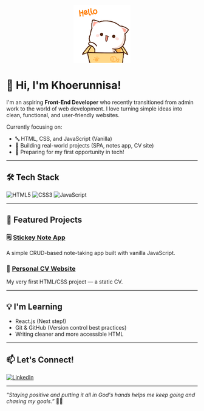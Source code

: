 <p align="center">
  <img src="https://github.com/khoerunnisasy/khoerunnisasy/blob/main/hello.gif?raw=true" width="150" alt="Hello GIF" />
</p>

# 👋 Hi, I'm Khoerunnisa!

I'm an aspiring **Front-End Developer** who recently transitioned from admin work to the world of web development. I love turning simple ideas into clean, functional, and user-friendly websites.

Currently focusing on:
- 🔤 HTML, CSS, and JavaScript (Vanilla)
- 🔧 Building real-world projects (SPA, notes app, CV site)
- 🚀 Preparing for my first opportunity in tech!

---

## 🛠 Tech Stack
![HTML5](https://img.shields.io/badge/HTML5-E34F26?style=flat&logo=html5&logoColor=white)
![CSS3](https://img.shields.io/badge/CSS3-1572B6?style=flat&logo=css3&logoColor=white)
![JavaScript](https://img.shields.io/badge/JavaScript-F7DF1E?style=flat&logo=javascript&logoColor=black)

---

## 🧩 Featured Projects

### 🗒️ [Stickey Note App](https://khoerunnisasy.github.io/StickeyNote-app/)
A simple CRUD-based note-taking app built with vanilla JavaScript.

### 💼 [Personal CV Website](https://khoerunnisasy.github.io/personal-cv/)
My very first HTML/CSS project — a static CV.

---

## 💡 I'm Learning
- React.js (Next step!)
- Git & GitHub (Version control best practices)
- Writing cleaner and more accessible HTML

---

## 📫 Let's Connect!
[![LinkedIn](https://img.shields.io/badge/LinkedIn-blue?style=flat&logo=linkedin&logoColor=white)](https://www.linkedin.com/in/khoerunnisasy)  

---

_“Staying positive and putting it all in God's hands helps me keep going and chasing my goals.”_ 🌸💖
